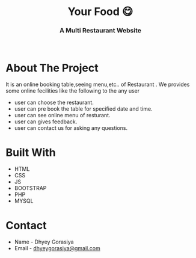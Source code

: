 <h1 align="center">Your Food 😋</h1>
<h3 align="center">A Multi Restaurant Website</h3>
<br>

# About The Project

It is an online booking table,seeing menu,etc.. of Restaurant . We provides some online fecilities like the following to the any user

- user can choose the restaurant.
- user can pre book the table for specified date and time.
- user can see online menu of resturant.
- user can gives feedback.
- user can contact us for asking any questions.

# Built With

- HTML
- CSS
- JS
- BOOTSTRAP
- PHP
- MYSQL


# Contact

- Name - Dhyey Gorasiya 
- Email - dhyeygorasiya@gmail.com
